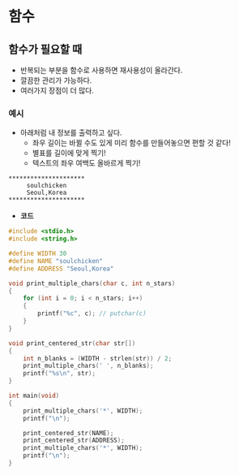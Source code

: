 # 함수

## 함수가 필요할 때

- 반복되는 부분을 함수로 사용하면 재사용성이 올라간다.
- 깔끔한 관리가 가능하다.
- 여러가지 장점이 더 많다.

### 예시

- 아래처럼 내 정보를 출력하고 싶다.
  - 좌우 길이는 바뀔 수도 있게 미리 함수를 만들어놓으면 편할 것 같다!
  - 별표를 길이에 맞게 찍기!
  - 텍스트의 좌우 여백도 올바르게 찍기!

```
*********************
     soulchicken
     Seoul,Korea
*********************
```

- **코드**

```c
#include <stdio.h>
#include <string.h>

#define WIDTH 30
#define NAME "soulchicken"
#define ADDRESS "Seoul,Korea"

void print_multiple_chars(char c, int n_stars)
{
    for (int i = 0; i < n_stars; i++)
    {
        printf("%c", c); // putchar(c)
    }
}

void print_centered_str(char str[])
{
    int n_blanks = (WIDTH - strlen(str)) / 2;
    print_multiple_chars(' ', n_blanks);
    printf("%s\n", str);
}

int main(void)
{
    print_multiple_chars('*', WIDTH);
    printf("\n");

    print_centered_str(NAME);
    print_centered_str(ADDRESS);
    print_multiple_chars('*', WIDTH);
    printf("\n");
}
```
